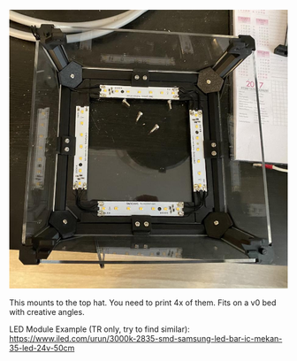 ![ ](./example.jpg)

This mounts to the top hat. You need to print 4x of them. Fits on a v0 bed with creative angles.

LED Module Example (TR only, try to find similar): https://www.iled.com/urun/3000k-2835-smd-samsung-led-bar-ic-mekan-35-led-24v-50cm
